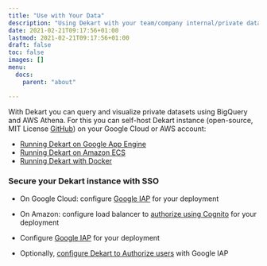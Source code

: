 ```yaml
---
title: "Use with Your Data"
description: "Using Dekart with your team/company internal/private datasets"
date: 2021-02-21T09:17:56+01:00
lastmod: 2021-02-21T09:17:56+01:00
draft: false
toc: false
images: []
menu:
  docs:
    parent: "about"

---
```


With Dekart you can query and visualize private datasets using BigQuery and AWS Athena. For this you can self-host Dekart instance (open-source, MIT License [GitHub](https://github.com/dekart-xyz/dekart)) on your Google Cloud or AWS account:
* [Running Dekart on Google App Engine](/docs/self-hosting/app-engine)
* [Running Dekart on Amazon ECS](/docs/self-hosting/aws-ecs-terraform)
* [Running Dekart with Docker](/docs/self-hosting/docker)

### Secure your Dekart instance with SSO

* On Google Cloud: configure <a href="https://cloud.google.com/iap/docs/app-engine-quickstart" target="_blank">Google IAP</a> for your deployment
* On Amazon: configure load balancer to [authorize using Cognito](/docs/self-hosting/aws-ecs-terraform/#load-balancer) for your deployment

* Configure <a href="https://cloud.google.com/iap/docs/app-engine-quickstart">Google IAP</a> for your deployment
* Optionally, [configure Dekart to Authorize users](/docs/configuration/environment-variables/#user-management-with-google-iap) with Google IAP

